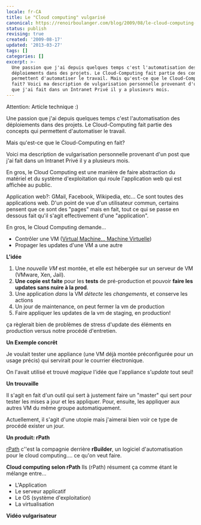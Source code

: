 ```yaml
---
locale: fr-CA
title: Le "Cloud computing" vulgarisé
canonical: https://renoirboulanger.com/blog/2009/08/le-cloud-computing-vulgarise/
status: publish
revising: true
created: '2009-08-17'
updated: '2013-03-27'
tags: []
categories: []
excerpt: >-
  Une passion que j'ai depuis quelques temps c'est l'automatisation des
  déploiements dans des projets. Le Cloud-Computing fait partie des concepts qui
  permettent d'automatiser le travail. Mais qu'est-ce que le Cloud-Computing en
  fait? Voici ma description de vulgarisation personnelle provenant d'un post
  que j'ai fait dans un Intranet Privé il y a plusieurs mois.
---
```


Attention: Article technique :)

Une passion que j'ai depuis quelques temps c'est l'automatisation des déploiements dans des projets. Le Cloud-Computing fait partie des concepts qui permettent d'automatiser le travail.

Mais qu'est-ce que le Cloud-Computing en fait?

Voici ma description de vulgarisation personnelle provenant d'un post que j'ai fait dans un Intranet Privé il y a plusieurs mois.

<!--more-->

En gros, le Cloud Computing est une manière de faire abstraction du matériel et du système d'exploitation qui roule l'application web qui est affichée au public.

Application web?: GMail, Facebook, Wikipedia, etc... Ce sont toutes des applications web. D'un point de vue d'un utilisateur commun, certains pensent que ce sont des "pages" mais en fait, tout ce qui se passe en dessous fait qu'il s'agit effectivement d'une "application".

En gros, le Cloud Computing demande...
<ul>
	<li> Contrôler une VM (<a href="http://en.wikipedia.org/wiki/Virtual_machine" target="_blank">Virtual Machine... Machine Virtuelle</a>)</li>
	<li>Propager les updates d'une VM a une autre</li>
</ul>
<strong> L'idée</strong>
<ol>
	<li> Une <em>nouvelle VM</em> est montée, et elle est hébergée sur un serveur de VM (VMware, Xen, Jail).</li>
	<li><strong>Une copie est faite</strong> pour les <strong>tests</strong> de pré-production et pouvoir <strong>faire les updates sans nuire à la prod</strong>.</li>
	<li>Une application <em>dans</em> la VM <em>détecte</em> les <em>changements</em>, et conserve les actions</li>
	<li>Un jour de maintenance, on peut fermer la vm de production</li>
	<li>Faire appliquer les updates de la vm de staging, en production!</li>
</ol>
ça règlerait bien de problèmes de stress d'update des éléments en production versus notre procédé d'entretien.

<strong> Un Exemple concrêt</strong>

Je voulait tester une appliance (une VM déjà montée préconfigurée pour un usage précis) qui servirait pour le courrier électronique.

On l'avait utilisé et trouvé <em>magique</em> l'idée que l'appliance s'<em>update</em> tout seul!

<strong>Un trouvaille</strong>

Il s'agit en fait d'un outil qui sert à justement faire un "master" qui sert pour tester les mises a jour et les appliquer. Pour, ensuite, les appliquer aux autres VM du même groupe automatiquement.

Actuellement, il s'agit d'une utopie mais j'aimerai bien voir ce type de procédé exister un jour.

<strong>Un produit: rPath</strong>

<a href="http://www.rpath.com/corp/cloudinenglish">rPath</a> c''est la compagnie derrière <strong>rBuilder</strong>, un logiciel d'automatisation pour le cloud computing.... ce qu'on veut faire.

<strong> Cloud computing selon rPath</strong>
Ils (rPath) résument ça comme étant le mélange entre...
<ul>
	<li> L'Application</li>
	<li>Le serveur applicatif</li>
	<li>Le OS (système d'exploitation)</li>
	<li>La virtualisation</li>
</ul>
<strong> Vidéo vulgarisateur</strong>
<object classid="clsid:d27cdb6e-ae6d-11cf-96b8-444553540000" width="425" height="344" codebase="http://download.macromedia.com/pub/shockwave/cabs/flash/swflash.cab#version=6,0,40,0"><param name="allowFullScreen" value="true" /><param name="src" value="http://www.youtube.com/v/XdBd14rjcs0&amp;color1=0xb1b1b1&amp;color2=0xcfcfcf&amp;feature=player_embedded&amp;fs=1" /><param name="allowfullscreen" value="true" /><embed type="application/x-shockwave-flash" width="425" height="344" src="http://www.youtube.com/v/XdBd14rjcs0&amp;color1=0xb1b1b1&amp;color2=0xcfcfcf&amp;feature=player_embedded&amp;fs=1" allowfullscreen="true"/></object>